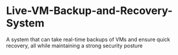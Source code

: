 # Live-VM-Backup-and-Recovery-System
A system that can take real-time backups of VMs and ensure quick recovery, all while maintaining a strong security posture
